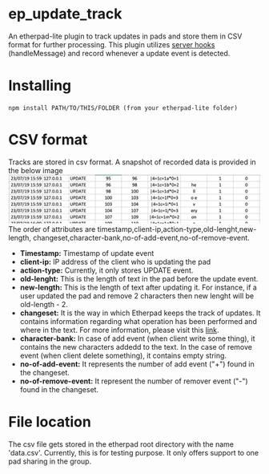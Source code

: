 ep_update_track
=======

An etherpad-lite plugin to track updates in pads and store them in CSV format for further processing. This plugin utilizes [server hooks](https://github.com/ether/etherpad-lite/wiki/Plugin-API-Hooks) (handleMessage) and record whenever a update event is detected.

# Installing
    npm install PATH/TO/THIS/FOLDER (from your etherpad-lite folder)


# CSV format
Tracks are stored in csv format. A snapshot of recorded data is provided in the below image
![Snapsho](snapshot.png)
The order of attributes are timestamp,client-ip,action-type,old-lenght,new-length, changeset,character-bank,no-of-add-event,no-of-remove-event.
* **Timestamp:** Timestamp of update event
* **client-ip:** IP address of the client who is updating the pad
* **action-type:** Currently, it only stores UPDATE event.
* **old-lenght:** This is the length of text in the pad before the update event.
* **new-length:** This is the length of text after updating it. For instance, if a user updated the pad and remove 2 characters then new lenght will be old-length - 2.
* **changeset:** It is the way in which Etherpad keeps the track of updates. It contains information regarding what operation has been performed and where in the text. For more information, please visit this [link](https://github.com/ether/etherpad-lite/wiki/Changeset-Library).
* **character-bank:** In case of add event (when client write some thing), it contains the new characters addedd to the text. In the case of remove event (when client delete something), it contains empty string.
* **no-of-add-event:** It represents the number of add event ("+") found in the changeset.
* **no-of-remove-event:** It represent the number of remover event ("-") found in the changeset.




# File location
The csv file gets stored in the etherpad root directory with the name 'data.csv'. Currently, this is for testing purpose. It only offers support to one pad sharing in the group.
